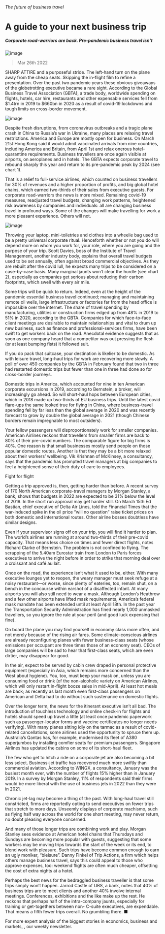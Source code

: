 ###### The future of business travel
# A guide to your next business trip 
##### Corporate road-warriors are back. Pre-pandemic business travel isn’t 
![image](images/20220326_wbd001.jpg) 
> Mar 26th 2022 
SHARP ATTIRE and a purposeful stride. The left-hand turn on the plane away from the cheap seats. Skipping the in-flight film to refine a presentation. Over the past two pandemic years these obvious giveaways of the globetrotting executive became a rare sight. According to the Global Business Travel Association (GBTA), a trade body, worldwide spending on flights, hotels, car hire, restaurants and other expensable services fell from $1.4trn in 2019 to $660bn in 2020 as a result of covid-19 lockdowns and tough limits on cross-border movement.
![image](images/20220326_WBC672.png) 

Despite fresh disruptions, from coronavirus outbreaks and a tragic plane crash in China to Russia’s war in Ukraine, many places are relaxing travel restrictions. America and Europe are mostly open for business. On March 21st Hong Kong said it would admit vaccinated arrivals from nine countries, including America and Britain, from April 1st and relax onerous hotel-quarantine requirements. Business travellers are once again visible at airports, on aeroplanes and in hotels. The GBTA expects corporate travel to rebound sharply this year and return to its pre-pandemic peak by 2024 (see chart 1).

That is a relief to full-service airlines, which counted on business travellers for 30% of revenues and a higher proportion of profits, and big global hotel chains, which earned two-thirds of their sales from executive guests. For corporate road-warriors the news is more mixed. Remaining covid-19 measures, readjusted travel budgets, changing work patterns, heightened risk awareness by companies and individuals: all are changing business travel in profound ways. Some of the changes will make travelling for work a more pleasant experience. Others will not.
![image](images/20220326_WBC673.png) 

Throwing your laptop, mini-toiletries and clothes into a wheelie bag used to be a pretty universal corporate ritual. Henceforth whether or not you do will depend more on whom you work for, your role, where you are going and the purpose of your trip. Scott Davies, boss of the Institute of Travel Management, another industry body, explains that overall travel budgets used to be set annually, often against broad commercial objectives. As they are rebuilt after the covid lull, he expects many trips to be considered on a case-by-case basis. Many marginal jaunts won’t clear the hurdle (see chart 2), especially as companies get serious about reducing their carbon footprints, which swell with every air mile.
Some trips will be quick to return. Indeed, even at the height of the pandemic essential business travel continued; managing and maintaining remote oil wells, large infrastructure or factories far from the head office is impossible over the internet. The share of travel spending by manufacturing, utilities or construction firms edged up from 48% in 2019 to 51% in 2020, according to the GBTA. Companies for which face-to-face client meetings are desirable to maintain relationships and vital to drum up new business, such as finance and professional-services firms, have been swift to get workers back on the road. Anecdotal evidence suggests that as soon as one company heard that a competitor was out pressing the flesh (or at least bumping fists) it followed suit.
If you do pack that suitcase, your destination is likelier to be domestic. As with leisure travel, long-haul trips for work are recovering more slowly. A poll of over 450 companies by the GBTA in February found that two in three had restarted domestic trips but fewer than one in three had done so for cross-border journeys.
Domestic trips in America, which accounted for nine in ten American corporate excursions in 2019, according to Bernstein, a broker, will increasingly go ahead. So will short-haul hops between European cities, which in 2018 made up two-thirds of EU business trips. Until the latest covid flare-ups the same looked true for flying in China, where business-travel spending fell by far less than the global average in 2020 and was recently forecast to grow by double the global average in 2021 (though Chinese borders remain impregnable to most outsiders).
Your fellow passengers will disproportionately work for smaller companies. American Airlines reckons that travellers from smaller firms are back to 80% of their pre-covid numbers. The comparable figure for big firms is 40%. One reason is that small businesses mostly send people on those popular domestic routes. Another is that they may be a bit more relaxed about their workers’ wellbeing. Vik Krishnan of McKinsey, a consultancy, says that the pandemic has prompted travel managers at big companies to feel a heightened sense of their duty of care to employees.
Fight for flight
Getting a trip approved is, then, getting harder than before. A recent survey of 170 North American corporate-travel managers by Morgan Stanley, a bank, shows that budgets in 2022 are expected to be 31% below the level of 2019. In the short run approval may get harder still. On March 15th Ed Bastian, chief executive of Delta Air Lines, told the Financial Times that the war-induced spike in the oil price “will no question” raise ticket prices on both domestic and international routes. Other airline bosses doubtless have similar designs.
Even if your supervisor signs off on your trip, you will find it harder to plan. The world’s airlines are running at around two-thirds of their pre-covid capacity. That means less choice on times and fewer direct flights, notes Richard Clarke of Bernstein. The problem is not confined to flying. The scrapping of the 5.40am Eurostar train from London to Paris forces executives to arrive the night before in order to strike that morning deal over a croissant and café au lait.
Once on the road, the experience isn’t what it used to be, either. With many executive lounges yet to reopen, the weary manager must seek refuge at a noisy restaurant—or worse, since plenty of eateries, too, remain shut, on a bench in the concourse within earshot of a disaffected infant. At many airports you will also still need to wear a mask. Although London’s Heathrow and a few other airports have lifted mask requirements, America’s federal mask mandate has been extended until at least April 18th. In the past year the Transportation Security Administration has fined nearly 1,000 unmasked travellers, so you ignore the rule at your peril (and good luck expensing that fine).
On board the plane you may find yourself in economy class more often, and not merely because of the rising air fares. Some climate-conscious airlines are already reconfiguring planes with fewer business-class seats (whose emissions per occupant are three times those of an economy seat). CEOs of large companies will be sad to hear that first-class seats, which are even dirtier, may disappear for good.
In the air, expect to be served by cabin crew draped in personal protective equipment (especially in Asia, which remains more concerned than the West about hygiene). You, too, must keep your mask on, unless you are consuming food or drink (of the non-alcoholic variety on American Airlines, which will only restart in-flight booze sales in mid-April). At least hot meals are back; as recently as last month even first-class passengers on American and Delta had to do without such sustenance on domestic flights.
Over the longer term, the news for the itinerant executive isn’t all bad. The introduction of touchless technology and online check-in for flights and hotels should speed up travel a little (at least once pandemic paperwork such as passenger-locator forms and vaccine certificates no longer needs verifying). With many planes sitting idly on the tarmac as a result of covid-related cancellations, some airlines used the opportunity to spruce them up. Australia’s Qantas has, for example, modernised its fleet of A380 superjumbos by installing comfier seats for premium passengers. Singapore Airlines has updated the cabins on some of its short-haul fleet.
The few who get to hitch a ride on a corporate jet are also becoming a bit less select. Business-jet traffic has recovered much more swiftly than commercial aviation. According to WINGX, a consultancy, January was the busiest month ever, with the number of flights 15% higher than in January 2019. In a survey by Morgan Stanley, 11% of respondents said their firms would be more liberal with the use of business jets in 2022 than they were in 2021.
Chronic jet-lag may become a thing of the past. With long-haul travel still constricted, firms are reportedly opting to send executives on fewer trips that stretch to more days. Unseemly displays of corporate machismo, such as flying half way across the world for one short meeting, may never return, no doubt pleasing everyone concerned.
And many of those longer trips are combining work and play. Morgan Stanley sees evidence at American hotel chains that Thursdays and Sundays are becoming more popular with guests, suggesting that some workers may be moving trips towards the start of the week or its end, to blend work with pleasure. Such trips have become common enough to earn an ugly moniker, “bleisure”. Danny Finkel of Trip Actions, a firm which helps others manage business travel, says this could appeal to those who approve expenses, too: weekend flights are often much cheaper, offsetting the cost of extra nights at a hotel.
Perhaps the best news for the bedraggled business traveller is that some trips simply won’t happen. Jarrod Castle of UBS, a bank, notes that 40% of business trips are to meet clients and another 40% involve internal meetings. Conferences, exhibitions and the like make up the rest. He reckons that perhaps half of the intra-company jaunts, especially for training or get-togethers between non- C-suite executives, are expendable. That means a fifth fewer trips overall. No grumbling there. ■
For more expert analysis of the biggest stories in economics, business and markets, , our weekly newsletter.
